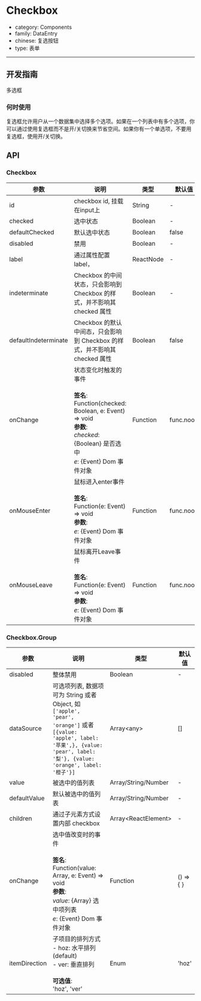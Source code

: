 # Checkbox

-   category: Components
-   family: DataEntry
-   chinese: 复选按钮
-   type: 表单

---

## 开发指南

多选框

### 何时使用

复选框允许用户从一个数据集中选择多个选项。如果在一个列表中有多个选项，你可以通过使用复选框而不是开/关切换来节省空间。如果你有一个单选项，不要用复选框，使用开/关切换。

## API

### Checkbox

| 参数                   | 说明                                                                                                                                         | 类型        | 默认值       |
| -------------------- | ------------------------------------------------------------------------------------------------------------------------------------------ | --------- | --------- |
| id                   | checkbox id, 挂载在input上                                                                                                                     | String    | -         |
| checked              | 选中状态                                                                                                                                       | Boolean   | -         |
| defaultChecked       | 默认选中状态                                                                                                                                     | Boolean   | false     |
| disabled             | 禁用                                                                                                                                         | Boolean   | -         |
| label                | 通过属性配置label，                                                                                                                               | ReactNode | -         |
| indeterminate        | Checkbox 的中间状态，只会影响到 Checkbox 的样式，并不影响其 checked 属性                                                                                         | Boolean   | -         |
| defaultIndeterminate | Checkbox 的默认中间态，只会影响到 Checkbox 的样式，并不影响其 checked 属性                                                                                        | Boolean   | false     |
| onChange             | 状态变化时触发的事件<br><br>**签名**:<br>Function(checked: Boolean, e: Event) => void<br>**参数**:<br>_checked_: {Boolean} 是否选中<br>_e_: {Event} Dom 事件对象 | Function  | func.noop |
| onMouseEnter         | 鼠标进入enter事件<br><br>**签名**:<br>Function(e: Event) => void<br>**参数**:<br>_e_: {Event} Dom 事件对象                                               | Function  | func.noop |
| onMouseLeave         | 鼠标离开Leave事件<br><br>**签名**:<br>Function(e: Event) => void<br>**参数**:<br>_e_: {Event} Dom 事件对象                                               | Function  | func.noop |

### Checkbox.Group

| 参数            | 说明                                                                                                                                                                | 类型                     | 默认值       |
| ------------- | ----------------------------------------------------------------------------------------------------------------------------------------------------------------- | ---------------------- | --------- |
| disabled      | 整体禁用                                                                                                                                                              | Boolean                | -         |
| dataSource    | 可选项列表, 数据项可为 String 或者 Object, 如 `['apple', 'pear', 'orange']` 或者 `[{value: 'apple', label: '苹果',}, {value: 'pear', label: '梨'}, {value: 'orange', label: '橙子'}]` | Array&lt;any>          | \[]       |
| value         | 被选中的值列表                                                                                                                                                           | Array/String/Number    | -         |
| defaultValue  | 默认被选中的值列表                                                                                                                                                         | Array/String/Number    | -         |
| children      | 通过子元素方式设置内部 checkbox                                                                                                                                              | Array&lt;ReactElement> | -         |
| onChange      | 选中值改变时的事件<br><br>**签名**:<br>Function(value: Array, e: Event) => void<br>**参数**:<br>_value_: {Array} 选中项列表<br>_e_: {Event} Dom 事件对象                                | Function               | () => { } |
| itemDirection | 子项目的排列方式<br>- hoz: 水平排列 (default)<br>- ver: 垂直排列<br><br>**可选值**:<br>'hoz', 'ver'                                                                                  | Enum                   | 'hoz'     |
